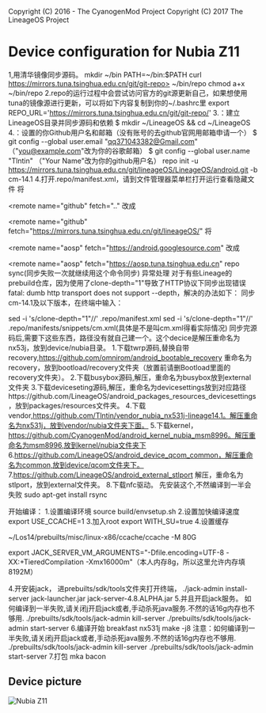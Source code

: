 Copyright (C) 2016 - The CyanogenMod Project
Copyright (C) 2017 The LineageOS Project

Device configuration for Nubia Z11
==============
1,用清华镜像同步源码。
mkdir ~/bin
PATH=~/bin:$PATH
curl https://mirrors.tuna.tsinghua.edu.cn/git/git-repo> ~/bin/repo
chmod a+x ~/bin/repo
2.repo的运行过程中会尝试访问官方的git源更新自己，如果想使用tuna的镜像源进行更新，可以将如下内容复制到你的~/.bashrc里
export REPO_URL='https://mirrors.tuna.tsinghua.edu.cn/git/git-repo/'
3.：建立LineageOS目录并同步源码和依赖
$ mkdir ~/LineageOS && cd ~/LineageOS
4.：设置的你Github用户名和邮箱（没有账号的去github官网用邮箱申请一个）
$ git config --global user.email "qq371043382@Gmail.com" （"you@example.com"改为你的谷歌邮箱）
$ git config --global user.name "Tlntin"   （"Your Name"改为你的github用户名）
repo init -u https://mirrors.tuna.tsinghua.edu.cn/git/lineageOS/LineageOS/android.git -b cm-14.1
4.打开.repo/manifest.xml，请到文件管理器菜单栏打开运行查看隐藏文件
将

  <remote  name="github"
           fetch=".."
改成

  <remote  name="github"
           fetch="https://mirrors.tuna.tsinghua.edu.cn/git/lineageOS/"
将

  <remote  name="aosp"
           fetch="https://android.googlesource.com"
改成

  <remote  name="aosp"
           fetch="https://aosp.tuna.tsinghua.edu.cn"
repo sync(同步失败一次就继续用这个命令同步) 
异常处理
对于有些Lineage的prebuild仓库，因为使用了clone-depth="1"导致了HTTP协议下同步出现错误fatal: dumb http transport does not support --depth，解决的办法如下：
同步cm-14.1及以下版本，在终端中输入：

sed -i 's/clone-depth="1"//' .repo/manifest.xml
sed -i 's/clone-depth="1"//' .repo/manifests/snippets/cm.xml(具体是不是叫cm.xml得看实际情况)
同步完源码后,需要下这些东西，路径没有就自己建一个。这个decice是解压重命名为nx53j，放到device/nubia目录。
1.下载twrp源码,替换自带recovery,https://github.com/omnirom/android_bootable_recovery 重命名为recovery，放到bootload/recovery文件夹（放置前请删Bootload里面的recovery文件夹）。
2.下载busybox源码,解压，重命名为busybox放到external文件夹
3.下载deviceseting源码,解压，重命名为devicesettings放到对应路径https://github.com/LineageOS/android_packages_resources_devicesettings，放到packages/resources文件夹。
4.下载vendor,https://github.com/Tlntin/vendor_nubia_nx531j-lineage14.1。解压重命名为nx531j，放到vendor/nubia文件夹下面。
5.下载kernel，https://github.com/CyanogenMod/android_kernel_nubia_msm8996。解压重命名为msm8996,放到kernel/nubia文件夹下
6.https://github.com/LineageOS/android_device_qcom_common，解压重命名为common,放到device/qcom文件夹下。
7.https://github.com/LineageOS/android_external_stlport 解压，重命名为stlport，放到external文件夹。
8.下载nfc驱动。
先安装这个,不然编译到一半会失败
sudo apt-get install rsync





开始编译：
1.设置编译环境
source build/envsetup.sh
2.设置加快编译速度
 export USE_CCACHE=1
3.加入root
export WITH_SU=true
4.设置缓存

 ~/Los14/prebuilts/misc/linux-x86/ccache/ccache -M 80G


 export JACK_SERVER_VM_ARGUMENTS="-Dfile.encoding=UTF-8 -XX:+TieredCompilation -Xmx16000m"（本人内存8g，所以这里允许内存填8192M）

4.开安装jack，
进prebuilts/sdk/tools文件夹打开终端，
./jack-admin install-server jack-launcher.jar jack-server-4.8.ALPHA.jar
5.并且开启jack服务。
如何编译到一半失败,请关闭j开启jack或者,手动杀死java服务.不然的话16g内存也不够用.
./prebuilts/sdk/tools/jack-admin kill-server
./prebuilts/sdk/tools/jack-admin start-server
6.编译开始
breakfast  nx531j
make -j8
注意：如何编译到一半失败,请关闭j开启jack或者,手动杀死java服务.不然的话16g内存也不够用.
./prebuilts/sdk/tools/jack-admin kill-server
./prebuilts/sdk/tools/jack-admin start-server
7.打包
mka bacon



## Device picture

![Nubia Z11](http://static.nubia.cn/product/z11/images/gallery/7.jpg "Nubia Z11 Standard Edition")
